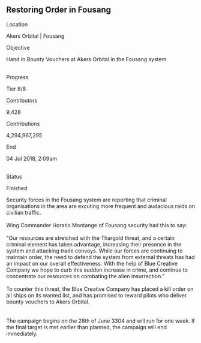 ## Restoring Order in Fousang

Location

Akers Orbital \| Fousang

Objective

Hand in Bounty Vouchers at Akers Orbital in the Fousang system

\
Progress

Tier 8/8

Contributors

9,428

Contributions

4,294,967,295

End

04 Jul 2018, 2:09am

\
Status

Finished

Security forces in the Fousang system are reporting that criminal
organisations in the area are excuting more frequent and audacious raids
on civilian traffic.\
\
Wing Commander Horatio Montange of Fousang security had this to say:\
\
\"Our resources are stretched with the Thargoid threat, and a certain
criminal element has taken advantage, increasing their presence in the
system and attacking trade convoys. While our forces are continuing to
maintain order, the need to defend the system from external threats has
had an impact on our overall effectiveness. With the help of Blue
Creative Company we hope to curb this sudden increase in crime, and
continue to concentrate our resources on combating the alien
insurrection.\"\
\
To counter this threat, the Blue Creative Company has placed a kill
order on all ships on its wanted list, and has promised to reward pilots
who deliver bounty vouchers to Akers Orbital.\
\
\
The campaign begins on the 28th of June 3304 and will run for one week.
If the final target is met earlier than planned, the campaign will end
immediately.
